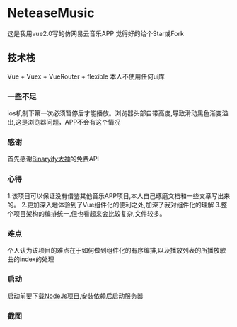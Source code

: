 # NeteaseMusic
这是我用vue2.0写的仿网易云音乐APP 觉得好的给个Star或Fork
## 技术栈
Vue + Vuex + VueRouter + flexible 
本人不使用任何ui库

### 一些不足
ios机制下第一次必须暂停后才能播放。浏览器头部自带高度,导致滑动黑色渐变溢出,这是浏览器问题，APP不会有这个情况
 
### 感谢
首先感谢[Binaryify大神](https://github.com/Binaryify/NeteaseCloudMusicApi)的免费API

### 心得
1.该项目可以保证没有借鉴其他音乐APP项目,本人自己琢磨文档和一些文章写出来的。
2.更加深入地体验到了Vue组件化的便利之处,加深了我对组件化的理解
3.整个项目架构的编排统一,但也看起来会比较复杂,文件较多。

### 难点
个人认为该项目的难点在于如何做到组件化的有序编排,以及播放列表的所播放歌曲的index的处理
 
### 启动
启动前要下载[NodeJs项目](https://github.com/Binaryify/NeteaseCloudMusicApi),安装依赖后启动服务器

### 截图

 

